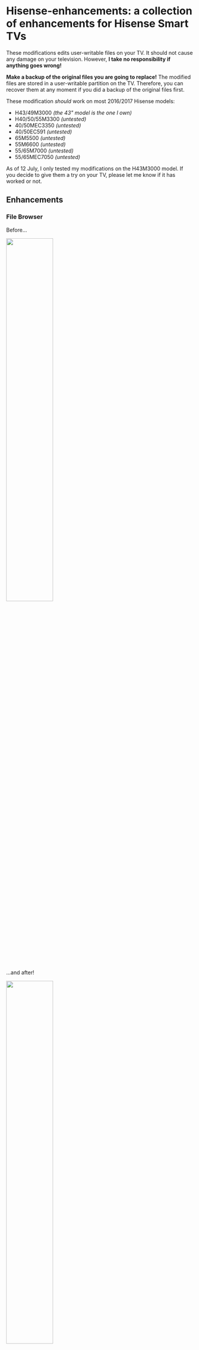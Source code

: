 # Hisense-enhancements: a collection of enhancements for Hisense Smart TVs

These modifications edits user-writable files on your TV. It should not cause any damage on your television. However, **I take no responsibility if anything goes wrong!**

**Make a backup of the original files you are going to replace!** The modified files are stored in a user-writable partition on the TV. Therefore, you can recover them at any moment if you did a backup of the original files first.

These modification *should* work on most 2016/2017 Hisense models:
* H43/49M3000     *(the 43" model is the one I own)*
* H40/50/55M3300  *(untested)*
* 40/50MEC3350    *(untested)*
* 40/50EC591      *(untested)*
* 65M5500         *(untested)*
* 55M6600         *(untested)*
* 55/65M7000      *(untested)*
* 55/65MEC7050    *(untested)*

As of 12 July, I only tested my modifications on the H43M3000 model. If you decide to give them a try on your TV, please let me know if it has worked or not.

## Enhancements ##
### File Browser ###
Before...

<img align="center" width="50%" src="https://s11.postimg.org/u50rtzsub/before.png">

...and after! 

<img align="center" width="50%" src="https://s11.postimg.org/3vb3xghj7/after.png">

#### Features: ####
* files organised in a vertical list for better browsing
* supports long names (both path and file name)
* 19 files per page instead of 15
* supports over-scrolling
* *text scrolling disabled*

### Video player ###

#### Features: ####
* fast seek mode (press a number to navigate fast in the video)
<img align="center" width="50%" src="https://s24.postimg.org/78da9m051/fast_seek.png">

* supports long file names

## Installation ##
First of all, you need access to the FTP interface of your television. It's quite easy to do using a UART to USB interface. I have written a small guide on xda-developers: [click here](https://forum.xda-developers.com/showpost.php?p=68737765&postcount=84)

Clone my repository. Then, connect to your Hisense TV via FTP and go to <code>/3rd_rw/UI/hisenseUI/</code>.
If you want the modded file browser replace these files:
* <code>css/fileBrowser.css</code>
* <code>modulePages/himedia/fileBrowser.js</code>

If you want the modded video player replace these files:
* <code>css/videoPlayer.css</code>
* <code>modulePages/himedia/videoPlayer.js</code>
